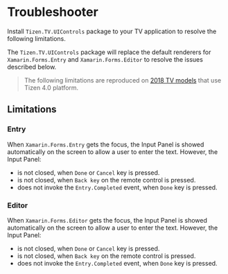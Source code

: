 
# Troubleshooter

Install `Tizen.TV.UIControls` package to your TV application to resolve the following limitations. <br/>

The `Tizen.TV.UIControls` package will replace the default renderers for `Xamarin.Forms.Entry` and `Xamarin.Forms.Editor`
to resolve the issues described below. 

> The following limitations are reproduced on [2018 TV models](https://developer.samsung.com/tv/develop/specifications/tv-model-groups) that use Tizen 4.0 platform.

## Limitations

### Entry

When `Xamarin.Forms.Entry` gets the focus, the Input Panel is showed automatically on the screen to allow a user to enter the text.
However, the Input Panel: <br/>
  - is not closed, when `Done` or `Cancel` key is pressed.
  - is not closed, when `Back key` on the remote control is pressed.
  - does not invoke the `Entry.Completed` event, when `Done` key is pressed.
	
	
### Editor

When `Xamarin.Forms.Editor` gets the focus, the Input Panel is showed automatically on the screen to allow a user to enter the text.
However, the Input Panel: <br/>
  - is not closed, when `Done` or `Cancel` key is pressed.
  - is not closed, when `Back key` on the remote control is pressed.
  - does not invoke the `Entry.Completed` event, when `Done` key is pressed.
	

